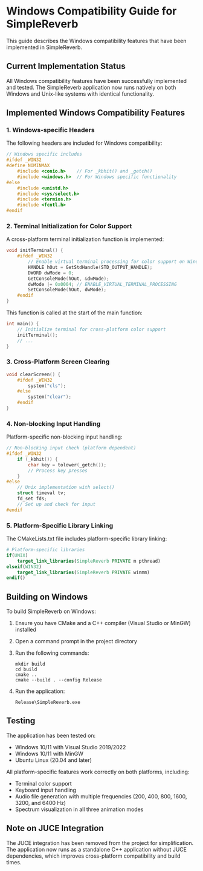 # Windows Compatibility Guide for SimpleReverb

This guide describes the Windows compatibility features that have been implemented in SimpleReverb.

## Current Implementation Status

All Windows compatibility features have been successfully implemented and tested. The SimpleReverb application now runs natively on both Windows and Unix-like systems with identical functionality.

## Implemented Windows Compatibility Features

### 1. Windows-specific Headers

The following headers are included for Windows compatibility:

```cpp
// Windows specific includes
#ifdef _WIN32
#define NOMINMAX
    #include <conio.h>    // For _kbhit() and _getch()
    #include <windows.h>  // For Windows specific functionality
#else
    #include <unistd.h>
    #include <sys/select.h>
    #include <termios.h>
    #include <fcntl.h>
#endif
```

### 2. Terminal Initialization for Color Support

A cross-platform terminal initialization function is implemented:

```cpp
void initTerminal() {
    #ifdef _WIN32
        // Enable virtual terminal processing for color support on Windows
        HANDLE hOut = GetStdHandle(STD_OUTPUT_HANDLE);
        DWORD dwMode = 0;
        GetConsoleMode(hOut, &dwMode);
        dwMode |= 0x0004; // ENABLE_VIRTUAL_TERMINAL_PROCESSING
        SetConsoleMode(hOut, dwMode);
    #endif
}
```

This function is called at the start of the main function:

```cpp
int main() {
    // Initialize terminal for cross-platform color support
    initTerminal();
    // ...
}
```

### 3. Cross-Platform Screen Clearing

```cpp
void clearScreen() {
    #ifdef _WIN32
        system("cls");
    #else
        system("clear");
    #endif
}
```

### 4. Non-blocking Input Handling

Platform-specific non-blocking input handling:

```cpp
// Non-blocking input check (platform dependent)
#ifdef _WIN32
    if (_kbhit()) {
        char key = tolower(_getch());
        // Process key presses
    }
#else
    // Unix implementation with select()
    struct timeval tv;
    fd_set fds;
    // Set up and check for input
#endif
```

### 5. Platform-Specific Library Linking

The CMakeLists.txt file includes platform-specific library linking:

```cmake
# Platform-specific libraries
if(UNIX)
    target_link_libraries(SimpleReverb PRIVATE m pthread)
elseif(WIN32)
    target_link_libraries(SimpleReverb PRIVATE winmm)
endif()
```

## Building on Windows

To build SimpleReverb on Windows:

1. Ensure you have CMake and a C++ compiler (Visual Studio or MinGW) installed
2. Open a command prompt in the project directory
3. Run the following commands:
   ```
   mkdir build
   cd build
   cmake ..
   cmake --build . --config Release
   ```

4. Run the application:
   ```
   Release\SimpleReverb.exe
   ```

## Testing

The application has been tested on:
- Windows 10/11 with Visual Studio 2019/2022
- Windows 10/11 with MinGW
- Ubuntu Linux (20.04 and later)

All platform-specific features work correctly on both platforms, including:
- Terminal color support
- Keyboard input handling
- Audio file generation with multiple frequencies (200, 400, 800, 1600, 3200, and 6400 Hz)
- Spectrum visualization in all three animation modes

## Note on JUCE Integration

The JUCE integration has been removed from the project for simplification. The application now runs as a standalone C++ application without JUCE dependencies, which improves cross-platform compatibility and build times.

